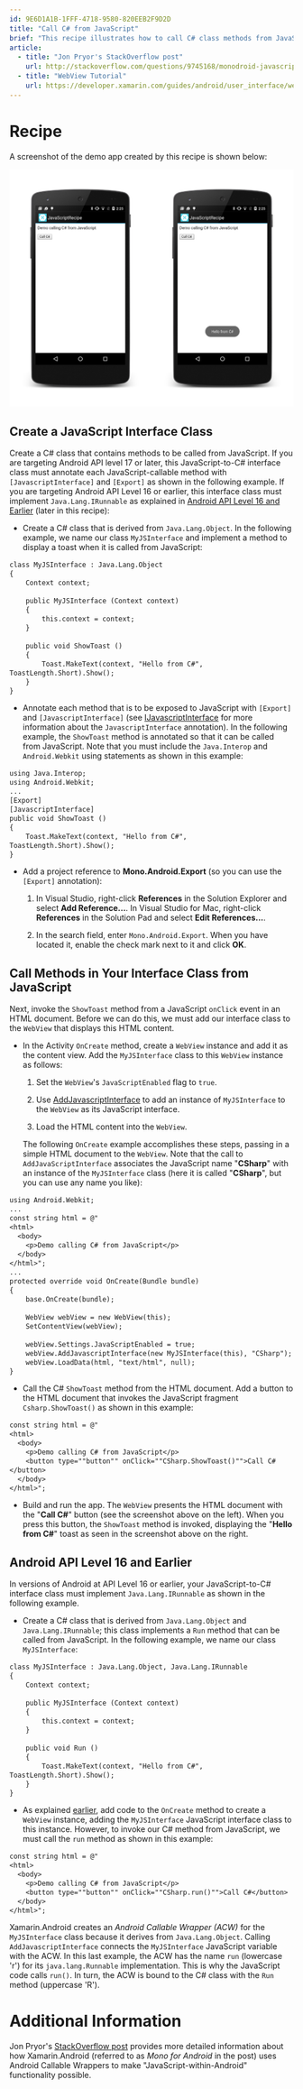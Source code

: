 ```yaml
---
id: 9E6D1A1B-1FFF-4718-9580-820EEB2F9D2D
title: "Call C# from JavaScript"
brief: "This recipe illustrates how to call C# class methods from JavaScript."
article:
  - title: "Jon Pryor's StackOverflow post" 
    url: http://stackoverflow.com/questions/9745168/monodroid-javascript-call-back/9746911
  - title: "WebView Tutorial" 
    url: https://developer.xamarin.com/guides/android/user_interface/web_view
---
```


# Recipe

A screenshot of the demo app created by this recipe is shown below:

[ ![](Images/screenshots.png)](Images/screenshots.png)


<a name="annotate"></a>

## Create a JavaScript Interface Class

Create a C# class that contains methods to be called from JavaScript.
If you are targeting Android API level 17 or later, this
JavaScript-to-C# interface class must annotate each JavaScript-callable
method with `[JavascriptInterface]` and `[Export]` as shown in the
following example. If you are targeting Android API Level 16 or
earlier, this interface class must implement `Java.Lang.IRunnable` as
explained in [Android API Level 16 and Earlier](#userunnable) (later in this
recipe):


-   Create a C# class that is derived from `Java.Lang.Object`.
    In the following example, we name our class `MyJSInterface` and
    implement a method to display a toast when it is called from
    JavaScript:

```
class MyJSInterface : Java.Lang.Object
{
    Context context;

    public MyJSInterface (Context context)
    {
        this.context = context;
    }

    public void ShowToast ()
    {
        Toast.MakeText(context, "Hello from C#", ToastLength.Short).Show();
    }
}
```

-   Annotate each method that is to be exposed to JavaScript with
    `[Export]` and `[JavascriptInterface]` (see
    [IJavascriptInterface](https://developer.xamarin.com/api/type/Android.Webkit.IJavascriptInterface/)
    for more information about the `JavascriptInterface` annotation).
    In the following example, the `ShowToast` method is annotated so
    that it can be called from JavaScript. Note that you must include the
    `Java.Interop` and `Android.Webkit` using statements as shown in this example:

```
using Java.Interop;
using Android.Webkit;
...
[Export]
[JavascriptInterface]
public void ShowToast ()
{
    Toast.MakeText(context, "Hello from C#", ToastLength.Short).Show();
}
```

-   Add a project reference to **Mono.Android.Export** (so you can
    use the `[Export]` annotation):

    1.  In Visual Studio, right-click **References** in the Solution Explorer and
        select **Add Reference...**. In Visual Studio for Mac, right-click **References** in
        the Solution Pad and select **Edit References...**.

    2.  In the search field, enter `Mono.Android.Export`. When you have located it,
        enable the check mark next to it and click **OK**.


<a name="invoke"></a>

##  Call Methods in Your Interface Class from JavaScript

Next, invoke the `ShowToast` method from a JavaScript `onClick`
event in an HTML document. Before we can do this, we must add our
interface class to the `WebView` that displays this HTML content.

-   In the Activity `OnCreate` method, create a `WebView` instance and
    add it as the content view. Add the `MyJSInterface` class to this
    `WebView` instance as follows:

    1.  Set the `WebView`'s `JavaScriptEnabled` flag to `true`.

    2.  Use [AddJavascriptInterface](https://developer.xamarin.com/api/member/Android.Webkit.WebView.AddJavascriptInterface) to add an instance of `MyJSInterface` to the `WebView` as its JavaScript interface.

    3.  Load the HTML content into the `WebView`.

    The following `OnCreate` example accomplishes these steps, passing
    in a simple HTML document to the `WebView`. Note that the call
    to `AddJavaScriptInterface` associates the JavaScript name "**CSharp**"
    with an instance of the `MyJSInterface` class (here it is called
    "**CSharp**", but you can use any name you like):

```
using Android.Webkit;
...
const string html = @"
<html>
  <body>
    <p>Demo calling C# from JavaScript</p>
  </body>
</html>";
...
protected override void OnCreate(Bundle bundle)
{
    base.OnCreate(bundle);

    WebView webView = new WebView(this);
    SetContentView(webView);

    webView.Settings.JavaScriptEnabled = true;
    webView.AddJavascriptInterface(new MyJSInterface(this), "CSharp");
    webView.LoadData(html, "text/html", null);
}

```

-   Call the C# `ShowToast` method from the HTML document. Add a button to
    the HTML document that invokes the JavaScript fragment `Csharp.ShowToast()` as
    shown in this example:

```
const string html = @"
<html>
  <body>
    <p>Demo calling C# from JavaScript</p>
    <button type=""button"" onClick=""CSharp.ShowToast()"">Call C#</button>
  </body>
</html>";
```

-   Build and run the app. The `WebView` presents the HTML document
    with the "**Call C#**" button (see the screenshot above on the left). When
    you press this button, the `ShowToast` method is invoked,  displaying the
    "**Hello from C#**" toast as seen in the screenshot above on the right.


<a name="userunnable"></a>

## Android API Level 16 and Earlier

In versions of Android at API Level 16 or earlier, your
JavaScript-to-C# interface class must implement `Java.Lang.IRunnable`
as shown in the following example.

-   Create a C# class that is derived from `Java.Lang.Object` and
    `Java.Lang.IRunnable`; this class implements a `Run` method that
    can be called from JavaScript. In the following example, we name
    our class `MyJSInterface`:

```
class MyJSInterface : Java.Lang.Object, Java.Lang.IRunnable
{
    Context context;

    public MyJSInterface (Context context)
    {
        this.context = context;
    }

    public void Run ()
    {
        Toast.MakeText(context, "Hello from C#", ToastLength.Short).Show();
    }
}
```

-   As explained [earlier](#invoke), add code to the `OnCreate` method
    to create a `WebView` instance, adding the `MyJSInterface` JavaScript
    interface class to this instance. However, to invoke our 
    C# method from JavaScript, we must call the `run` method as shown in
    this example:

```
const string html = @"
<html>
  <body>
    <p>Demo calling C# from JavaScript</p>
    <button type=""button"" onClick=""CSharp.run()"">Call C#</button>
  </body>
</html>";
```

Xamarin.Android creates an *Android Callable Wrapper (ACW)* for the
`MyJSInterface` class because it derives from `Java.Lang.Object`.
Calling `AddJavascriptInterface` connects the `MyJSInterface`
JavaScript variable with the ACW. In this last example, the ACW has the
name `run` (lowercase 'r') for its `java.lang.Runnable` implementation.
This is why the JavaScript code calls `run()`. In turn, the ACW is
bound to the C# class with the `Run` method (uppercase 'R').

# Additional Information

Jon Pryor's
[StackOverflow post](http://stackoverflow.com/questions/9745168/monodroid-javascript-call-back/9746911)
provides more detailed information about how Xamarin.Android (referred
to as *Mono for Android* in the post) uses Android Callable Wrappers to
make "JavaScript-within-Android" functionality possible.

